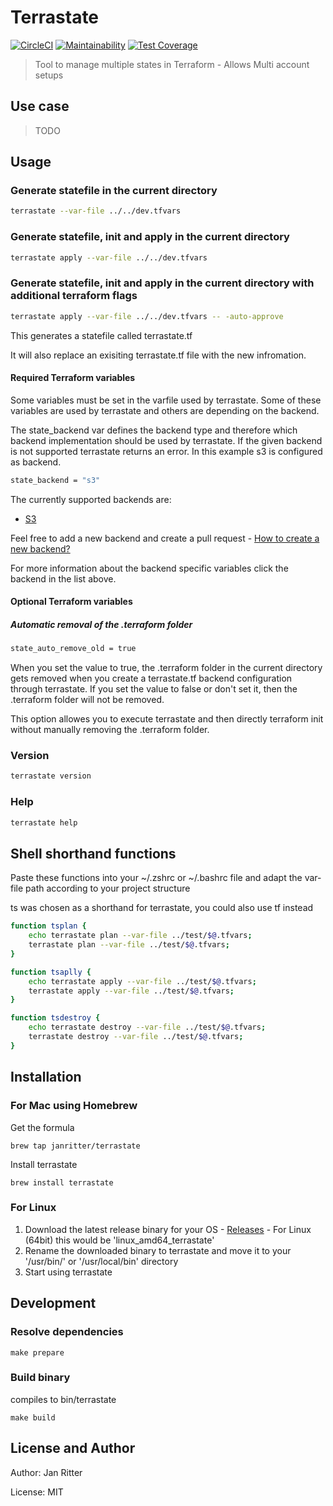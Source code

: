 # Terrastate

[![CircleCI](https://circleci.com/gh/janritter/terrastate.svg?style=svg)](https://circleci.com/gh/janritter/terrastate)
[![Maintainability](https://api.codeclimate.com/v1/badges/235b50a37a1d73929d5c/maintainability)](https://codeclimate.com/github/janritter/terrastate/maintainability)
[![Test Coverage](https://api.codeclimate.com/v1/badges/235b50a37a1d73929d5c/test_coverage)](https://codeclimate.com/github/janritter/terrastate/test_coverage)

> Tool to manage multiple states in Terraform - Allows Multi account setups

## Use case

> TODO

## Usage

### Generate statefile in the current directory

``` bash
terrastate --var-file ../../dev.tfvars
```

### Generate statefile, init and apply in the current directory

``` bash
terrastate apply --var-file ../../dev.tfvars
```

### Generate statefile, init and apply in the current directory with additional terraform flags

``` bash
terrastate apply --var-file ../../dev.tfvars -- -auto-approve
```

This generates a statefile called terrastate.tf

It will also replace an exisiting terrastate.tf file with the new infromation.

#### Required Terraform variables

Some variables must be set in the varfile used by terrastate. Some of these variables are used by terrastate and others are depending on the backend.

The state_backend var defines the backend type and therefore which backend implementation should be used by terrastate. If the given backend is not supported terrastate returns an error.
In this example s3 is configured as backend.

```bash
state_backend = "s3"
```

The currently supported backends are:

- [S3](docs/s3-backend.md)

Feel free to add a new backend and create a pull request - [How to create a new backend?](docs/own-backend.md)

For more information about the backend specific variables click the backend in the list above.

#### Optional Terraform variables

##### Automatic removal of the .terraform folder

```bash
state_auto_remove_old = true
```

When you set the value to true, the .terraform folder in the current directory gets removed when you create a terrastate.tf backend configuration through terrastate. If you set the value to false or don't set it, then the .terraform folder will not be removed.

This option allowes you to execute terrastate and then directly terraform init without manually removing the .terraform folder.

### Version

``` bash
terrastate version
```

### Help

``` bash
terrastate help
```

## Shell shorthand functions

Paste these functions into your ~/.zshrc or ~/.bashrc file and adapt the var-file path according to your project structure

ts was chosen as a shorthand for terrastate, you could also use tf instead 

```bash
function tsplan {
    echo terrastate plan --var-file ../test/$@.tfvars;
    terrastate plan --var-file ../test/$@.tfvars;
}

function tsaplly {
    echo terrastate apply --var-file ../test/$@.tfvars;
    terrastate apply --var-file ../test/$@.tfvars;
}

function tsdestroy {
    echo terrastate destroy --var-file ../test/$@.tfvars;
    terrastate destroy --var-file ../test/$@.tfvars;
}
```

## Installation

### For Mac using Homebrew

Get the formula
```
brew tap janritter/terrastate
```

Install terrastate
```
brew install terrastate
```

### For Linux

1. Download the latest release binary for your OS - [Releases](https://github.com/janritter/terrastate/releases) - For Linux (64bit) this would be 'linux_amd64_terrastate'
2. Rename the downloaded binary to terrastate and move it to your '/usr/bin/' or '/usr/local/bin' directory
3. Start using terrastate

## Development

### Resolve dependencies

```make
make prepare
```

### Build binary

compiles to bin/terrastate

```make
make build
```

## License and Author

Author: Jan Ritter

License: MIT